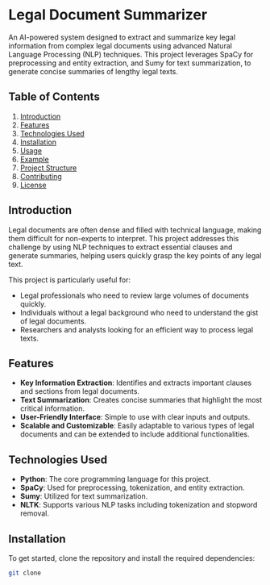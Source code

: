 # Legal Document Summarizer

An AI-powered system designed to extract and summarize key legal information from complex legal documents using advanced Natural Language Processing (NLP) techniques. This project leverages SpaCy for preprocessing and entity extraction, and Sumy for text summarization, to generate concise summaries of lengthy legal texts.

## Table of Contents

1. [Introduction](#introduction)
2. [Features](#features)
3. [Technologies Used](#technologies-used)
4. [Installation](#installation)
5. [Usage](#usage)
6. [Example](#example)
7. [Project Structure](#project-structure)
8. [Contributing](#contributing)
9. [License](#license)

## Introduction

Legal documents are often dense and filled with technical language, making them difficult for non-experts to interpret. This project addresses this challenge by using NLP techniques to extract essential clauses and generate summaries, helping users quickly grasp the key points of any legal text.

This project is particularly useful for:
- Legal professionals who need to review large volumes of documents quickly.
- Individuals without a legal background who need to understand the gist of legal documents.
- Researchers and analysts looking for an efficient way to process legal texts.

## Features

- **Key Information Extraction**: Identifies and extracts important clauses and sections from legal documents.
- **Text Summarization**: Creates concise summaries that highlight the most critical information.
- **User-Friendly Interface**: Simple to use with clear inputs and outputs.
- **Scalable and Customizable**: Easily adaptable to various types of legal documents and can be extended to include additional functionalities.

## Technologies Used

- **Python**: The core programming language for this project.
- **SpaCy**: Used for preprocessing, tokenization, and entity extraction.
- **Sumy**: Utilized for text summarization.
- **NLTK**: Supports various NLP tasks including tokenization and stopword removal.

## Installation

To get started, clone the repository and install the required dependencies:

```bash
git clone
